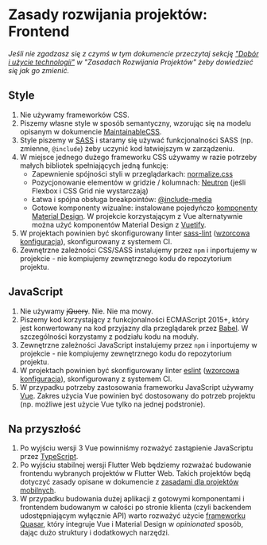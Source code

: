 # Zasady rozwijania projektów: Frontend

*Jeśli nie zgadzasz się z czymś w tym dokumencie przeczytaj sekcję ["Dobór i użycie technologii"](project_development.md#dobór-i-użycie-technologii) w "Zasadach Rozwijania Projektów" żeby dowiedzieć się jak go zmienić.*

## Style
1. Nie używamy frameworków CSS.
2. Piszemy własne style w sposób semantyczny, wzorując się na modelu opisanym w dokumencie [MaintainableCSS](https://maintainablecss.com/). 
3. Style piszemy w [SASS](https://sass-lang.com/) i staramy się używać funkcjonalności SASS (np. zmienne, `@include`) żeby uczynić kod łatwiejszym w zarządzeniu.
4. W miejsce jednego dużego frameworku CSS używamy w razie potrzeby małych bibliotek spełniających jedną funkcję:
   * Zapewnienie spójności styli w przeglądarkach: [normalize.css](https://github.com/necolas/normalize.css)
   * Pozycjonowanie elementów w gridzie / kolumnach: [Neutron](http://neutroncss.com/) (jeśli Flexbox i CSS Grid nie wystarczają)
   * Łatwa i spójna obsługa breakpointów: [@include-media](https://include-media.com/)
   * Gotowe komponenty wizualne: instalowane pojedyńczo [komponenty Material Design](https://material.io/develop/web/). W projekcie korzystającym z Vue alternatywnie można użyć komponentów Material Design z [Vuetify](https://vuetifyjs.com/en/).
5. W projektach powinien być skonfigurowany linter [sass-lint](https://github.com/sasstools/sass-lint) ([wzorcowa konfiguracja](https://github.com/EE/generator-ee/blob/develop/%7B%7Bcookiecutter.project_slug%7D%7D/.sass-lint.yml)), skonfigurowany z systemem CI.
6. Zewnętrzne zależności CSS/SASS instalujemy przez `npm` i inportujemy w projekcie - nie kompiujemy zewnętrznego kodu do repozytorium projektu.
 
## JavaScript 
1. Nie używamy <strike>jQuery</strike>. Nie. Nie ma mowy.
2. Piszemy kod korzystający z funkcjonalności ECMAScript 2015+, który jest konwertowany na kod przyjazny dla przeglądarek przez [Babel](https://babeljs.io/). W szczególności korzystamy z podziału kodu na moduły.
3. Zewnętrzne zależności JavaScript instalujemy przez `npm` i inportujemy w projekcie - nie kompiujemy zewnętrznego kodu do repozytorium projektu.
4. W projektach powinien być skonfigurowany linter [eslint](https://eslint.org/) ([wzorcowa konfiguracja](https://github.com/EE/generator-ee/blob/develop/%7B%7Bcookiecutter.project_slug%7D%7D/.eslintrc.yml)), skonfigurowany z systemem CI.
5. W przypadku potrzeby zastosowania frameworku JavaScript używamy [Vue](https://vuejs.org/). Zakres użycia Vue powinien być dostosowany do potrzeb projektu (np. możliwe jest użycie Vue tylko na jednej podstronie).
   
## Na przyszłość
1. Po wyjściu wersji 3 Vue powinniśmy rozważyć zastąpienie JavaScriptu przez [TypeScript](https://www.typescriptlang.org/).
2. Po wyjściu stabilnej wersji Flutter Web będziemy rozważać budowanie frontendu wybranych projektów w Flutter Web. Takich projektów będą dotyczyć zasady opisane w dokumencie z [zasadami dla projektów mobilnych](project_development_mobile.md).
3. W przypadku budowania dużej aplikacji z gotowymi komponentami i frontendem budowanym w całości po stronie klienta (czyli backendem udostępniającym wyłącznie API) warto rozważyć użycie [frameworku Quasar](https://quasar.dev/), który integruje Vue i Material Design w *opinionated* sposób, dając dużo struktury i dodatkowych narzędzi. 
